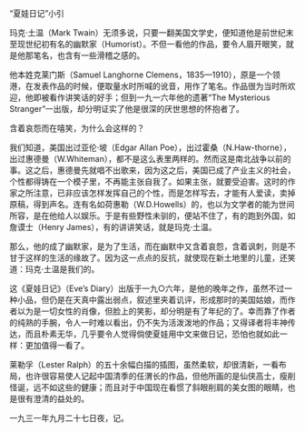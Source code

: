 “夏娃日记”小引

  

玛克·土温（Mark Twain）无须多说，只要一翻美国文学史，便知道他是前世纪末至现世纪初有名的幽默家（Humorist）。不但一看他的作品，要令人眉开眼笑，就是他那笔名，也含有一些滑稽之感的。

他本姓克莱门斯（Samuel Langhorne Clemens，1835—1910），原是一个领港，在发表作品的时候，便取量水时所喊的讹音，用作了笔名。作品很为当时所欢迎，他即被看作讲笑话的好手；但到一九一六年他的遗著“The Mysterious Stranger”一出版，却分明证实了他是很深的厌世思想的怀抱者了。

含着哀怨而在嘻笑，为什么会这样的？

我们知道，美国出过亚伦·坡（Edgar Allan Poe），出过霍桑（N.Haw-thorne），出过惠德曼（W.Whiteman），都不是这么表里两样的。然而这是南北战争以前的事。这之后，惠德曼先就唱不出歌来，因为这之后，美国已成了产业主义的社会，个性都得铸在一个模子里，不再能主张自我了。如果主张，就要受迫害。这时的作家之所注意，已非应该怎样发挥自己的个性，而是怎样写去，才能有人爱读，卖掉原稿，得到声名。连有名如荷惠勒（W.D.Howells）的，也以为文学者的能为世间所容，是在他给人以娱乐。于是有些野性未驯的，便站不住了，有的跑到外国，如詹谟士（Henry James），有的讲讲笑话，就是玛克·土温。

那么，他的成了幽默家，是为了生活，而在幽默中又含着哀怨，含着讽刺，则是不甘于这样的生活的缘故了。因为这一点点的反抗，就使现在新土地里的儿童，还笑道：玛克·土温是我们的。

这《夏娃日记》（Eve’s Diary）出版于一九○六年，是他的晚年之作，虽然不过一种小品，但仍是在天真中露出弱点，叙述里夹着讥评，形成那时的美国姑娘，而作者以为是一切女性的肖像，但脸上的笑影，却分明是有了年纪的了。幸而靠了作者的纯熟的手腕，令人一时难以看出，仍不失为活泼泼地的作品；又得译者将丰神传达，而且朴素无华，几乎要令人觉得倘使夏娃用中文来做日记，恐怕也就如此一样：更加值得一看了。

莱勒孚（Lester Ralph）的五十余幅白描的插图，虽然柔软，却很清新，一看布局，也许很容易使人记起中国清季的任渭长的作品，但他所画的是仙侠高士，瘦削怪诞，远不如这些的健康；而且对于中国现在看惯了斜眼削肩的美女图的眼睛，也是很有澄清的益处的。

一九三一年九月二十七日夜，记。